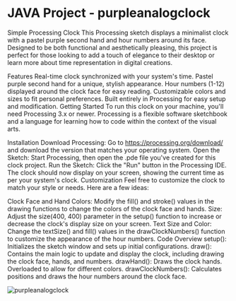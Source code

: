 # JAVA Project - purpleanalogclock
Simple Processing Clock
This Processing sketch displays a minimalist clock with a pastel purple second hand and hour numbers around its face. Designed to be both functional and aesthetically pleasing, this project is perfect for those looking to add a touch of elegance to their desktop or learn more about time representation in digital creations.

Features
Real-time clock synchronized with your system's time.
Pastel purple second hand for a unique, stylish appearance.
Hour numbers (1-12) displayed around the clock face for easy reading.
Customizable colors and sizes to fit personal preferences.
Built entirely in Processing for easy setup and modification.
Getting Started
To run this clock on your machine, you'll need Processing 3.x or newer. Processing is a flexible software sketchbook and a language for learning how to code within the context of the visual arts.

Installation
Download Processing: Go to https://processing.org/download/ and download the version that matches your operating system.
Open the Sketch: Start Processing, then open the .pde file you've created for this clock project.
Run the Sketch: Click the "Run" button in the Processing IDE. The clock should now display on your screen, showing the current time as per your system's clock.
Customization
Feel free to customize the clock to match your style or needs. Here are a few ideas:

Clock Face and Hand Colors: Modify the fill() and stroke() values in the drawing functions to change the colors of the clock face and hands.
Size: Adjust the size(400, 400) parameter in the setup() function to increase or decrease the clock's display size on your screen.
Text Size and Color: Change the textSize() and fill() values in the drawClockNumbers() function to customize the appearance of the hour numbers.
Code Overview
setup(): Initializes the sketch window and sets up initial configurations.
draw(): Contains the main logic to update and display the clock, including drawing the clock face, hands, and numbers.
drawHand(): Draws the clock hands. Overloaded to allow for different colors.
drawClockNumbers(): Calculates positions and draws the hour numbers around the clock face.

![purpleanalogclock](https://github.com/SammyCode002/purpleanalogclock/assets/139438647/c74717e6-107a-4a74-b868-313f6f872faa)
